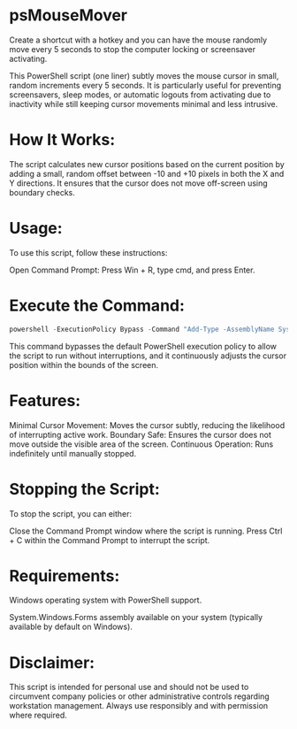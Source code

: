 # psMouseMover
Create a shortcut with a hotkey and you can have the mouse randomly move every 5 seconds to stop the computer locking or screensaver activating.

This PowerShell script (one liner) subtly moves the mouse cursor in small, random increments every 5 seconds. It is particularly useful for preventing screensavers, sleep modes, or automatic logouts from activating due to inactivity while still keeping cursor movements minimal and less intrusive.

# How It Works:

The script calculates new cursor positions based on the current position by adding a small, random offset between -10 and +10 pixels in both the X and Y directions. It ensures that the cursor does not move off-screen using boundary checks.

# Usage:

To use this script, follow these instructions:

Open Command Prompt: Press Win + R, type cmd, and press Enter.

# Execute the Command:

```powershell
powershell -ExecutionPolicy Bypass -Command "Add-Type -AssemblyName System.Windows.Forms; while ($true) { $currentPos = [System.Windows.Forms.Cursor]::Position; $newX = [Math]::Max(0, [Math]::Min([System.Windows.Forms.Screen]::PrimaryScreen.Bounds.Width, $currentPos.X + (Get-Random -Minimum -10 -Maximum 11))); $newY = [Math]::Max(0, [Math]::Min([System.Windows.Forms.Screen]::PrimaryScreen.Bounds.Height, $currentPos.Y + (Get-Random -Minimum -10 -Maximum 11))); [System.Windows.Forms.Cursor]::Position = New-Object System.Drawing.Point($newX, $newY); Start-Sleep -Seconds 5 }"
```

This command bypasses the default PowerShell execution policy to allow the script to run without interruptions, and it continuously adjusts the cursor position within the bounds of the screen.

# Features:

Minimal Cursor Movement: Moves the cursor subtly, reducing the likelihood of interrupting active work.
Boundary Safe: Ensures the cursor does not move outside the visible area of the screen.
Continuous Operation: Runs indefinitely until manually stopped.

# Stopping the Script:

To stop the script, you can either:

Close the Command Prompt window where the script is running.
Press Ctrl + C within the Command Prompt to interrupt the script.

# Requirements:

Windows operating system with PowerShell support.

System.Windows.Forms assembly available on your system (typically available by default on Windows).

# Disclaimer:

This script is intended for personal use and should not be used to circumvent company policies or other administrative controls regarding workstation management. Always use responsibly and with permission where required.

